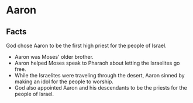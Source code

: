 # Aaron

## Facts

God chose Aaron to be the first high priest for the people of Israel.

* Aaron was Moses' older brother.
* Aaron helped Moses speak to Pharaoh about letting the Israelites go free.
* While the Israelites were traveling through the desert, Aaron sinned by making an idol for the people to worship.
* God also appointed Aaron and his descendants to be the priests for the people of Israel.